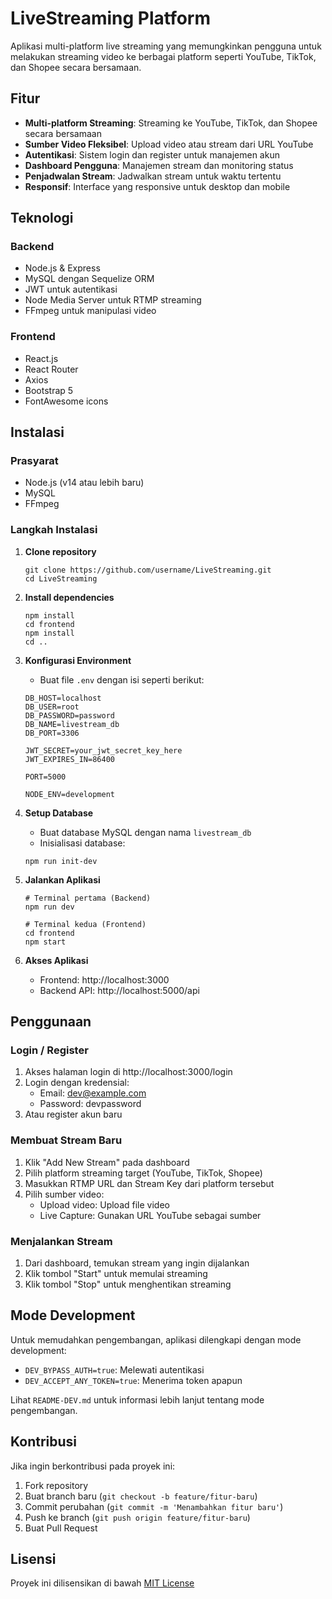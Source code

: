 # LiveStreaming Platform

Aplikasi multi-platform live streaming yang memungkinkan pengguna untuk melakukan streaming video ke berbagai platform seperti YouTube, TikTok, dan Shopee secara bersamaan.

## Fitur

- **Multi-platform Streaming**: Streaming ke YouTube, TikTok, dan Shopee secara bersamaan
- **Sumber Video Fleksibel**: Upload video atau stream dari URL YouTube
- **Autentikasi**: Sistem login dan register untuk manajemen akun
- **Dashboard Pengguna**: Manajemen stream dan monitoring status
- **Penjadwalan Stream**: Jadwalkan stream untuk waktu tertentu
- **Responsif**: Interface yang responsive untuk desktop dan mobile

## Teknologi

### Backend
- Node.js & Express
- MySQL dengan Sequelize ORM
- JWT untuk autentikasi
- Node Media Server untuk RTMP streaming
- FFmpeg untuk manipulasi video

### Frontend
- React.js
- React Router
- Axios
- Bootstrap 5
- FontAwesome icons

## Instalasi

### Prasyarat
- Node.js (v14 atau lebih baru)
- MySQL
- FFmpeg

### Langkah Instalasi

1. **Clone repository**
   ```
   git clone https://github.com/username/LiveStreaming.git
   cd LiveStreaming
   ```

2. **Install dependencies**
   ```
   npm install
   cd frontend
   npm install
   cd ..
   ```

3. **Konfigurasi Environment**
   - Buat file `.env` dengan isi seperti berikut:
   ```
   DB_HOST=localhost
   DB_USER=root
   DB_PASSWORD=password
   DB_NAME=livestream_db
   DB_PORT=3306
   
   JWT_SECRET=your_jwt_secret_key_here
   JWT_EXPIRES_IN=86400
   
   PORT=5000
   
   NODE_ENV=development
   ```

4. **Setup Database**
   - Buat database MySQL dengan nama `livestream_db`
   - Inisialisasi database:
   ```
   npm run init-dev
   ```

5. **Jalankan Aplikasi**
   ```
   # Terminal pertama (Backend)
   npm run dev
   
   # Terminal kedua (Frontend)
   cd frontend
   npm start
   ```

6. **Akses Aplikasi**
   - Frontend: http://localhost:3000
   - Backend API: http://localhost:5000/api

## Penggunaan

### Login / Register
1. Akses halaman login di http://localhost:3000/login
2. Login dengan kredensial:
   - Email: dev@example.com
   - Password: devpassword
3. Atau register akun baru

### Membuat Stream Baru
1. Klik "Add New Stream" pada dashboard
2. Pilih platform streaming target (YouTube, TikTok, Shopee)
3. Masukkan RTMP URL dan Stream Key dari platform tersebut
4. Pilih sumber video:
   - Upload video: Upload file video
   - Live Capture: Gunakan URL YouTube sebagai sumber

### Menjalankan Stream
1. Dari dashboard, temukan stream yang ingin dijalankan
2. Klik tombol "Start" untuk memulai streaming
3. Klik tombol "Stop" untuk menghentikan streaming

## Mode Development

Untuk memudahkan pengembangan, aplikasi dilengkapi dengan mode development:
- `DEV_BYPASS_AUTH=true`: Melewati autentikasi
- `DEV_ACCEPT_ANY_TOKEN=true`: Menerima token apapun

Lihat `README-DEV.md` untuk informasi lebih lanjut tentang mode pengembangan.

## Kontribusi

Jika ingin berkontribusi pada proyek ini:
1. Fork repository
2. Buat branch baru (`git checkout -b feature/fitur-baru`)
3. Commit perubahan (`git commit -m 'Menambahkan fitur baru'`)
4. Push ke branch (`git push origin feature/fitur-baru`)
5. Buat Pull Request

## Lisensi

Proyek ini dilisensikan di bawah [MIT License](LICENSE) 